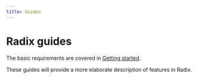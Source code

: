 ```yaml
---
title: Guides
---
```


# Radix guides

The basic requirements are covered in [Getting started](/docs/start/index.md).

These guides will provide a more elaborate description of features in Radix.

